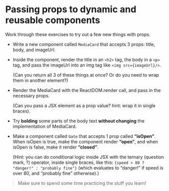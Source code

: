# Passing props to dynamic and reusable components

Work through these exercises to try out a few new things with props.

- Write a new component called `MediaCard` that accepts 3 props: title, body, and imageUrl.

- Inside the component, render the title in an `<h2>` tag, the body in a `<p>` tag, and pass the imageUrl into an img tag like `<img src={imageUrl}/>`.

  (Can you return all 3 of these things at once? Or do you need to wrap them in another element?)

- Render the MediaCard with the ReactDOM.render call, and pass in the necessary props.

  (Can you pass a JSX element as a prop value? hint: wrap it in single braces).

- Try **bolding** some parts of the body text **without changing** the implementation of MediaCard.

- Make a component called `Gate` that accepts 1 prop called **“isOpen”**. When isOpen is true, make the component render **“open”**, and when isOpen is false, make it render **“closed”**.

  (Hint: you can do conditional logic inside JSX with the ternary (question mark, ?) operator, inside single braces, like this: `{speed > 80 ? "danger!" : "probably fine"}` (which evaluates to “danger!” if speed is over 80, and “probably fine” otherwise).)

> Make sure to spend some time practicing the stuff you learn!
